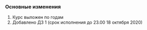 ### Основные изменения

1. Курс выложен по годам
2. Добавлено ДЗ 1 (срок исполнения до 23.00 18 октября 2020)
